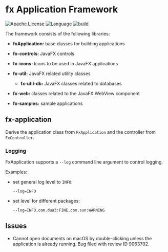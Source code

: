 # fx Application Framework
[![Apache License](https://img.shields.io/badge/license-Apache-blue)](LICENSE)
[![Language](https://img.shields.io/badge/language-Java-blue.svg?style=flat-square)](https://github.com/topics/java)
[![build](https://github.com/xzel23/fx/actions/workflows/CI.yml/badge.svg)](https://github.com/xzel23/fx/actions/workflows/CI.yml)

The framework consists of the following libraries:

- **fxApplication:** base classes for building applications

- **fx-controls:** JavaFX controls

- **fx-icons:** Icons to be used in JavaFX applications

- **fx-util:** JavaFX related utility classes

    - **fx-util-db:** JavaFX classes related to databases

- **fx-web:** classes related to the JavaFX WebView component

- **fx-samples:** sample applications

fx-application
--------------

Derive the application class from `FxApplication` and the controller from `FxController`.

### Logging

FxApplication supports a `--log` command line argument to control logging.

Examples:

- set general log level to `INFO`:

  `--log=INFO`

- set level for different packages:

  `--log=INFO,com.dua3:FINE,com.sun:WARNING`

Issues
------

- Cannot open documents on macOS by double-clicking unless the application is already running. Bug filed with
  review ID 9063702.
